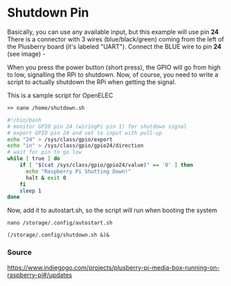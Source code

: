 # Shutdown Pin

Basically, you can use any available input, but this example will use pin **24**
There is a connector with 3 wires (blue/black/green) coming from the left of the Plusberry board (it's labeled "UART").
Connect the BLUE wire to pin **24** (see image) -

When you press the power button (short press), the GPIO will go from high to low, signalling the RPi to shutdown.
Now, of course, you need to write a script to actually shutdown the RPi when getting the signal.

This is a sample script for OpenELEC

```
>> nano /home/shutdown.sh
```

```bash
#!/bin/bash
# monitor GPIO pin 24 (wiringPi pin 1) for shutdown signal
# export GPIO pin 24 and set to input with pull-up
echo "24" > /sys/class/gpio/export
echo "in" > /sys/class/gpio/gpio24/direction
# wait for pin to go low
while [ true ] do
    if [ "$(cat /sys/class/gpio/gpio24/value)" == '0' ] then
      echo "Raspberry Pi Shutting Down!"
      halt & exit 0
    fi
    sleep 1
done
```

Now, add it to autostart.sh, so the script will run when booting the system

```
nano /storage/.config/autostart.sh
```
```
(/storage/.config/shutdown.sh &)&
```

### Source

https://www.indiegogo.com/projects/plusberry-pi-media-box-running-on-raspberry-pi#/updates
